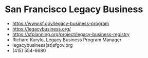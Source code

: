 # San Francisco Legacy Business

* https://www.sf.gov/legacy-business-program
* https://legacybusiness.org/
* https://sfplanning.org/project/legacy-business-registry
* Richard Kurylo, Legacy Business Program Manager
* legacybusiness(at)sfgov.org
* (415) 554-6680